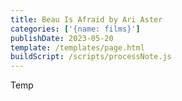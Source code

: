 ```yaml
---
title: Beau Is Afraid by Ari Aster
categories: ['{name: films}']
publishDate: 2023-05-20
template: /templates/page.html
buildScript: /scripts/processNote.js
---
```


Temp
